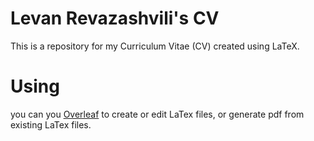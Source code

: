 # Levan Revazashvili's CV
This is a repository for my Curriculum Vitae (CV) created using LaTeX.

# Using
you can you [Overleaf](https://www.overleaf.com/) to create or edit LaTex files, or generate pdf from existing LaTex files.
